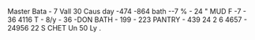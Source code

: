 Master Bata - 7 Vall 30 Caus day -474 -864 bath --7 % - 24 " MUD F -7 - 36 4116 T - 8/y - 36 -DON BATH - 199 - 223 PANTRY - 439 24 2 6 4657 - 24956 22 S CHET Un 50 Ly .